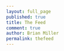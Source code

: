 ```yaml
---
layout: full_page
published: true
title: The Feed
comment: true
author: Brian Miller
permalink: thefeed
---
```


<script async src="https://d36hc0p18k1aoc.cloudfront.net/public/js/modules/tintembed.js"></script>
<div class="tintup" data-id="crdschurch" data-columns="" data-noimagescaling="true" style="height:1500px;width:100%;"></div>
